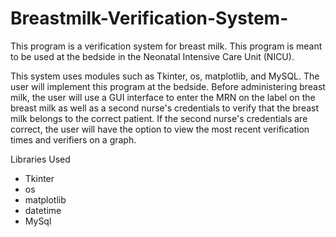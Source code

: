 # Breastmilk-Verification-System-
This program is a verification system for breast milk. This program is meant to be used at the bedside in the Neonatal Intensive Care Unit (NICU).

This system uses modules such as Tkinter, os, matplotlib, and MySQL. The user will implement this program at the bedside. Before administering breast milk, the user will use a GUI interface to enter the MRN on the label on the breast milk as well as a second nurse's credentials to verify that the breast milk belongs to the correct patient. If the second nurse's credentials are correct, the user will have the option to view the most recent verification times and verifiers on a graph.

Libraries Used
* Tkinter
* os 
* matplotlib
* datetime
* MySql
